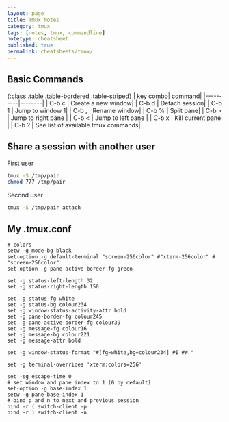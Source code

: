 ```yaml
---
layout: page
title: Tmux Notes
category: tmux
tags: [notes, tmux, commandline]
notetype: cheatsheet
published: true
permalink: cheatsheets/tmux/
---
```


## Basic Commands

{:class .table .table-bordered .table-striped}
| key combo| command|
|----------|--------|
| C-b c | Create a new window|
| C-b d | Detach session|
| C-b 1 | Jump to window 1|
| C-b , | Rename window|
| C-b % | Split pane|
| C-b > | Jump to right pane |
| C-b < | Jump to left pane |
| C-b x | Kill current pane |
| C-b ? | See list of available tmux commands|

## Share a session with another user

First user

```bash
tmux -S /tmp/pair
chmod 777 /tmp/pair
```

Second user

```bash
tmux -S /tmp/pair attach
```

## My .tmux.conf

```
# colors
setw -g mode-bg black
set-option -g default-terminal "screen-256color" #"xterm-256color" # "screen-256color"
set-option -g pane-active-border-fg green

set -g status-left-length 32
set -g status-right-length 150

set -g status-fg white
set -g status-bg colour234
set -g window-status-activity-attr bold
set -g pane-border-fg colour245
set -g pane-active-border-fg colour39
set -g message-fg colour16
set -g message-bg colour221
set -g message-attr bold

set -g window-status-format "#[fg=white,bg=colour234] #I #W "

set -g terminal-overrides 'xterm:colors=256'

set -sg escape-time 0 
# set window and pane index to 1 (0 by default)
set-option -g base-index 1
setw -g pane-base-index 1
# bind p and n to next and previous session
bind -r ( switch-client -p
bind -r ) switch-client -n
```


